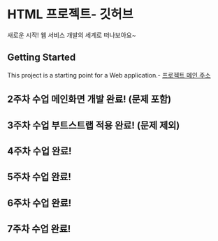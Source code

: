  # HTML 프로젝트- 깃허브
새로운 시작! 웹 서비스 개발의 세계로 떠나보아요~
 ## Getting Started
 This project is a starting point for a Web application.- [프로젝트 메인 주소](https://github.com/hjhj1212/WEB_MAIN)
 ## 2주차 수업 메인화면 개발 완료! (문제 포함)
 ## 3주차 수업 부트스트랩 적용 완료! (문제 제외)
 ## 4주차 수업 완료!
 ## 5주차 수업 완료!
 ## 6주차 수업 완료!
 ## 7주차 수업 완료!
 